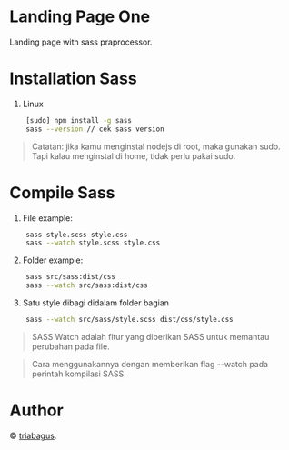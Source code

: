 # Landing Page One
Landing page with sass praprocessor.
# Installation Sass 
1. Linux
```bash
    [sudo] npm install -g sass 
    sass --version // cek sass version
```
>Catatan: jika kamu menginstal nodejs di root, maka gunakan sudo. Tapi kalau menginstal di home, tidak perlu pakai sudo.
# Compile Sass
1. File
example:
```bash 
    sass style.scss style.css
    sass --watch style.scss style.css
```
2. Folder
example:
```bash
    sass src/sass:dist/css 
    sass --watch src/sass:dist/css
```
3. Satu style dibagi didalam folder bagian
```bash
    sass --watch src/sass/style.scss dist/css/style.css
```
>SASS Watch adalah fitur yang diberikan SASS untuk memantau perubahan pada file.

>Cara menggunakannya dengan memberikan flag --watch pada perintah kompilasi SASS.
# Author
&copy; [triabagus](https://github.com/triabagus/).